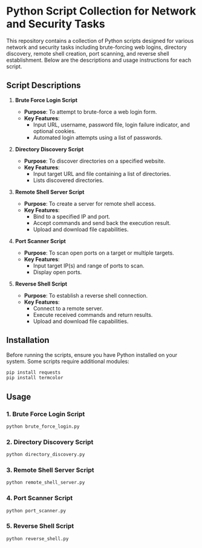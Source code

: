 # Python Script Collection for Network and Security Tasks

This repository contains a collection of Python scripts designed for various network and security tasks including brute-forcing web logins, directory discovery, remote shell creation, port scanning, and reverse shell establishment. Below are the descriptions and usage instructions for each script.

## Script Descriptions

1. **Brute Force Login Script**
   - **Purpose**: To attempt to brute-force a web login form.
   - **Key Features**: 
     - Input URL, username, password file, login failure indicator, and optional cookies.
     - Automated login attempts using a list of passwords.

2. **Directory Discovery Script**
   - **Purpose**: To discover directories on a specified website.
   - **Key Features**: 
     - Input target URL and file containing a list of directories.
     - Lists discovered directories.

3. **Remote Shell Server Script**
   - **Purpose**: To create a server for remote shell access.
   - **Key Features**:
     - Bind to a specified IP and port.
     - Accept commands and send back the execution result.
     - Upload and download file capabilities.

4. **Port Scanner Script**
   - **Purpose**: To scan open ports on a target or multiple targets.
   - **Key Features**: 
     - Input target IP(s) and range of ports to scan.
     - Display open ports.

5. **Reverse Shell Script**
   - **Purpose**: To establish a reverse shell connection.
   - **Key Features**:
     - Connect to a remote server.
     - Execute received commands and return results.
     - Upload and download file capabilities.

## Installation

Before running the scripts, ensure you have Python installed on your system. Some scripts require additional modules:

```bash
pip install requests
pip install termcolor
```

## Usage

### 1. Brute Force Login Script

```bash
python brute_force_login.py
```

### 2. Directory Discovery Script

```bash
python directory_discovery.py
```

### 3.  Remote Shell Server Script

```bash
python remote_shell_server.py
```

### 4.  Port Scanner Script

```bash
python port_scanner.py
```

### 5.  Reverse Shell Script

```bash
python reverse_shell.py
```


